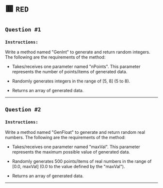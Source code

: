 # 🟥 `RED`

## `Question #1`

### `Instructions:`
Write a method named "GenInt" to generate and return random integers. The following are the requirements of the method:

- Takes/receives one parameter named "nPoints". This parameter represents the number of points/items of generated data.

- Randomly generates integers in the range of [5, 8] (5 to 8).

- Returns an array of generated data.

---

## `Question #2`

### `Instructions:`
Write a method named "GenFloat" to generate and return random real numbers. The following are the requirements of the method:

- Takes/receives one parameter named "maxVal". This parameter represents the maximum possible value of generated data.

- Randomly generates 500 points/items of real numbers in the range of [0.0, maxVal] (0.0 to the value defined by the "maxVal"). 

- Returns an array of generated data.

---





